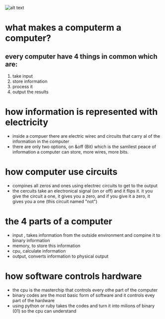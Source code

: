 
![alt text](https://textboss.com/wp-content/uploads/2018/09/how-computers-work.jpg "title")


# what makes a computerm a computer? #

## every computer have 4 things in common which are: ##
1. take input
1. store information 
1. process it
1. output the results

# how information is represented with electricity #
- inside a compuer there are electric wirec and circuits that carry al of the information in the computer
- there are only two options, on &off (Bit) which is the samllest peace of information a computer can store, more wires, more bits.




# how computer use circuits #
- compines all zeros and ones using electrec circuits to get to the output
- the cercuits take an electronical signal (on or off) and it flips it. it you give the circuit a one, it gives you a zero, and if you give it a zero, it gives you a one (this circuit named "not")


# the 4 parts of a computer #

- input , takes information from the outside environment and compine it to binary information
- memory, to store this information
- cpu, calculate information
- output, converts information to physical output

# how software controls hardware # 
- the cpu is the masterchip that controls every othe part of the computer
- binary codes are the most basic form of software and it controls evey part of the hardware
- using python or ruby takes the codes and turn it into milions of binary (01) so the cpu can understand
